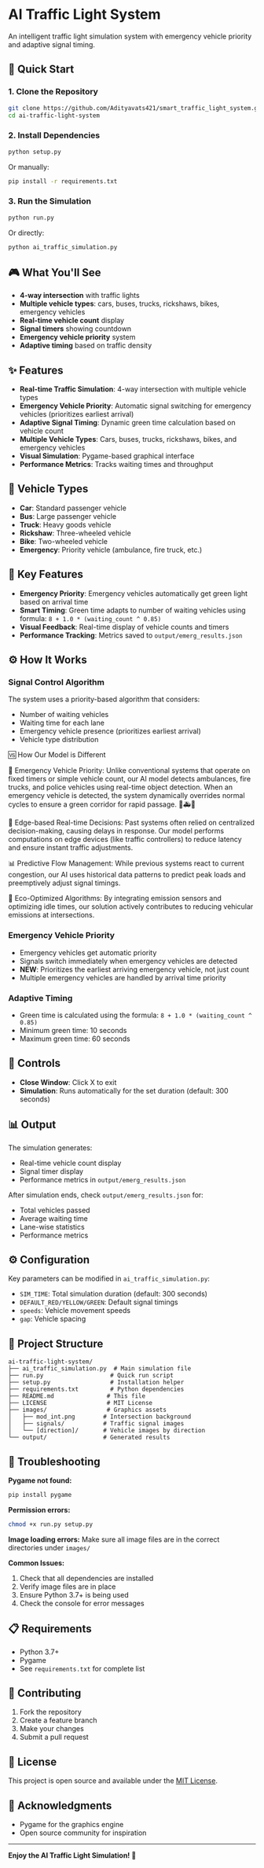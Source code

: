 # AI Traffic Light System

An intelligent traffic light simulation system with emergency vehicle priority and adaptive signal timing.

## 🚀 Quick Start



### 1. Clone the Repository
```bash
git clone https://github.com/Adityavats421/smart_traffic_light_system.git
cd ai-traffic-light-system
```

### 2. Install Dependencies
```bash
python setup.py
```
Or manually:
```bash
pip install -r requirements.txt
```

### 3. Run the Simulation
```bash
python run.py
```
Or directly:
```bash
python ai_traffic_simulation.py
```

## 🎮 What You'll See

- **4-way intersection** with traffic lights
- **Multiple vehicle types**: cars, buses, trucks, rickshaws, bikes, emergency vehicles
- **Real-time vehicle count** display
- **Signal timers** showing countdown
- **Emergency vehicle priority** system
- **Adaptive timing** based on traffic density

## ✨ Features

- **Real-time Traffic Simulation**: 4-way intersection with multiple vehicle types
- **Emergency Vehicle Priority**: Automatic signal switching for emergency vehicles (prioritizes earliest arrival)
- **Adaptive Signal Timing**: Dynamic green time calculation based on vehicle count
- **Multiple Vehicle Types**: Cars, buses, trucks, rickshaws, bikes, and emergency vehicles
- **Visual Simulation**: Pygame-based graphical interface
- **Performance Metrics**: Tracks waiting times and throughput

## 🚗 Vehicle Types

- **Car**: Standard passenger vehicle
- **Bus**: Large passenger vehicle
- **Truck**: Heavy goods vehicle  
- **Rickshaw**: Three-wheeled vehicle
- **Bike**: Two-wheeled vehicle
- **Emergency**: Priority vehicle (ambulance, fire truck, etc.)

## 🎯 Key Features

- **Emergency Priority**: Emergency vehicles automatically get green light based on arrival time
- **Smart Timing**: Green time adapts to number of waiting vehicles using formula: `8 + 1.0 * (waiting_count ^ 0.85)`
- **Visual Feedback**: Real-time display of vehicle counts and timers
- **Performance Tracking**: Metrics saved to `output/emerg_results.json`

## ⚙️ How It Works

### Signal Control Algorithm
The system uses a priority-based algorithm that considers:
- Number of waiting vehicles
- Waiting time for each lane
- Emergency vehicle presence (prioritizes earliest arrival)
- Vehicle type distribution



🆚 How Our Model is Different

🚨 Emergency Vehicle Priority:
Unlike conventional systems that operate on fixed timers or simple vehicle count, our AI model detects ambulances, fire trucks, and police vehicles using real-time object detection. When an emergency vehicle is detected, the system dynamically overrides normal cycles to ensure a green corridor for rapid passage. 🏥🚑🚒

📡 Edge-based Real-time Decisions:
Past systems often relied on centralized decision-making, causing delays in response. Our model performs computations on edge devices (like traffic controllers) to reduce latency and ensure instant traffic adjustments.

📊 Predictive Flow Management:
While previous systems react to current congestion, our AI uses historical data patterns to predict peak loads and preemptively adjust signal timings.

🌱 Eco-Optimized Algorithms:
By integrating emission sensors and optimizing idle times, our solution actively contributes to reducing vehicular emissions at intersections.


### Emergency Vehicle Priority
- Emergency vehicles get automatic priority
- Signals switch immediately when emergency vehicles are detected
- **NEW**: Prioritizes the earliest arriving emergency vehicle, not just count
- Multiple emergency vehicles are handled by arrival time priority

### Adaptive Timing
- Green time is calculated using the formula: `8 + 1.0 * (waiting_count ^ 0.85)`
- Minimum green time: 10 seconds
- Maximum green time: 60 seconds

## 🚦 Controls

- **Close Window**: Click X to exit
- **Simulation**: Runs automatically for the set duration (default: 300 seconds)

## 📊 Output

The simulation generates:
- Real-time vehicle count display
- Signal timer display
- Performance metrics in `output/emerg_results.json`

After simulation ends, check `output/emerg_results.json` for:
- Total vehicles passed
- Average waiting time
- Lane-wise statistics
- Performance metrics

## ⚙️ Configuration

Key parameters can be modified in `ai_traffic_simulation.py`:
- `SIM_TIME`: Total simulation duration (default: 300 seconds)
- `DEFAULT_RED/YELLOW/GREEN`: Default signal timings
- `speeds`: Vehicle movement speeds
- `gap`: Vehicle spacing

## 📁 Project Structure

```
ai-traffic-light-system/
├── ai_traffic_simulation.py  # Main simulation file
├── run.py                   # Quick run script
├── setup.py                 # Installation helper
├── requirements.txt         # Python dependencies
├── README.md               # This file
├── LICENSE                 # MIT License
├── images/                 # Graphics assets
│   ├── mod_int.png        # Intersection background
│   ├── signals/           # Traffic signal images
│   └── [direction]/       # Vehicle images by direction
└── output/                # Generated results
```

## 🐛 Troubleshooting

**Pygame not found:**
```bash
pip install pygame
```

**Permission errors:**
```bash
chmod +x run.py setup.py
```

**Image loading errors:**
Make sure all image files are in the correct directories under `images/`

**Common Issues:**
1. Check that all dependencies are installed
2. Verify image files are in place
3. Ensure Python 3.7+ is being used
4. Check the console for error messages

## 📋 Requirements

- Python 3.7+
- Pygame
- See `requirements.txt` for complete list

## 🤝 Contributing

1. Fork the repository
2. Create a feature branch
3. Make your changes
4. Submit a pull request

## 📄 License

This project is open source and available under the [MIT License](LICENSE).

## 🙏 Acknowledgments

- Pygame for the graphics engine
- Open source community for inspiration

---

**Enjoy the AI Traffic Light Simulation! 🚦**
